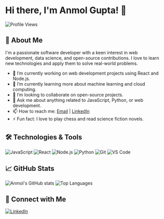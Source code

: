 # Hi there, I'm Anmol Gupta! 👋

![Profile Views](https://komarev.com/ghpvc/?username=itsanmolgupta&color=blue)

## 🚀 About Me

I'm a passionate software developer with a keen interest in web development, data science, and open-source contributions. I love to learn new technologies and apply them to solve real-world problems.

- 🔭 I’m currently working on web development projects using React and Node.js.
- 🌱 I’m currently learning more about machine learning and cloud computing.
- 👯 I’m looking to collaborate on open-source projects.
- 💬 Ask me about anything related to JavaScript, Python, or web development.
- 📫 How to reach me: [Email](mailto:itsanmolgupta@gmail.com) | [LinkedIn](https://www.linkedin.com/in/itsanmolgupta/)
- ⚡ Fun fact: I love to play chess and read science fiction novels.

## 🛠️ Technologies & Tools

![JavaScript](https://img.shields.io/badge/-JavaScript-black?style=flat-square&logo=javascript)
![React](https://img.shields.io/badge/-React-black?style=flat-square&logo=react)
![Node.js](https://img.shields.io/badge/-Node.js-black?style=flat-square&logo=node.js)
![Python](https://img.shields.io/badge/-Python-black?style=flat-square&logo=python)
![Git](https://img.shields.io/badge/-Git-black?style=flat-square&logo=git)
![VS Code](https://img.shields.io/badge/-VS%20Code-black?style=flat-square&logo=visual-studio-code)

## 📈 GitHub Stats

![Anmol's GitHub stats](https://github-readme-stats.vercel.app/api?username=itsanmolgupta&show_icons=true&theme=radical)
![Top Languages](https://github-readme-stats.vercel.app/api/top-langs/?username=itsanmolgupta&layout=compact&theme=radical)


## 🔗 Connect with Me

[![LinkedIn](https://img.shields.io/badge/-LinkedIn-black?style=flat-square&logo=linkedin)](https://www.linkedin.com/in/anmolgupta/)
